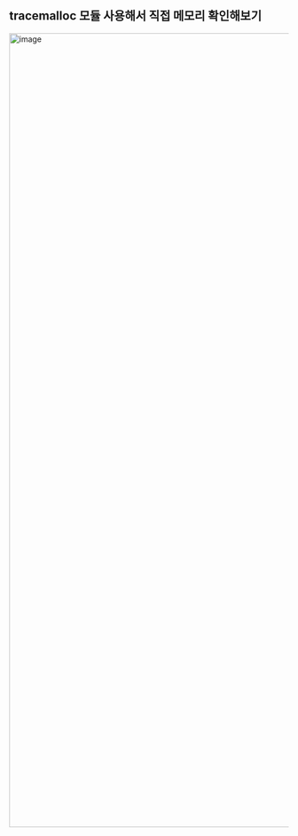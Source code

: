## tracemalloc 모듈 사용해서 직접 메모리 확인해보기

<img width="1430" alt="image" src="https://github.com/Pseudo-Lab/CPython-Guide/assets/54731898/c5f41ad7-2590-4891-b3b2-b13a744c0451">
